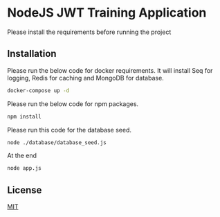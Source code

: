 # NodeJS JWT Training Application

Please install the requirements before running the project

## Installation

Please run the below code for docker requirements. It will install Seq for logging, Redis for caching and MongoDB for database. 
```bash
docker-compose up -d
```

Please run the below code for npm packages.

```bash
npm install
```

Please run this code for the database seed.

```bash
node ./database/database_seed.js
```

At the end
```bash
node app.js
```



## License
[MIT](https://choosealicense.com/licenses/mit/)
